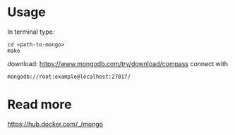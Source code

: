 # Usage
In terminal type:
```
cd <path-to-mongo>
make
```
download: https://www.mongodb.com/try/download/compass
connect with
```
mongodb://root:example@localhost:27017/
```
# Read more
https://hub.docker.com/_/mongo
